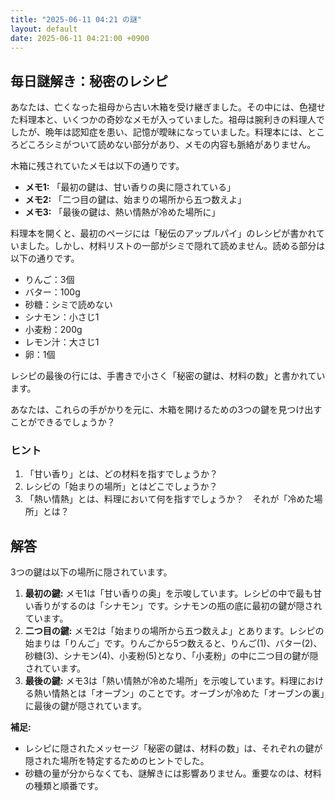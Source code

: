```yaml
---
title: "2025-06-11 04:21 の謎"
layout: default
date: 2025-06-11 04:21:00 +0900
---
```

## 毎日謎解き：秘密のレシピ

あなたは、亡くなった祖母から古い木箱を受け継ぎました。その中には、色褪せた料理本と、いくつかの奇妙なメモが入っていました。祖母は腕利きの料理人でしたが、晩年は認知症を患い、記憶が曖昧になっていました。料理本には、ところどころシミがついて読めない部分があり、メモの内容も脈絡がありません。

木箱に残されていたメモは以下の通りです。

*   **メモ1:** 「最初の鍵は、甘い香りの奥に隠されている」
*   **メモ2:** 「二つ目の鍵は、始まりの場所から五つ数えよ」
*   **メモ3:** 「最後の鍵は、熱い情熱が冷めた場所に」

料理本を開くと、最初のページには「秘伝のアップルパイ」のレシピが書かれていました。しかし、材料リストの一部がシミで隠れて読めません。読める部分は以下の通りです。

*   りんご：3個
*   バター：100g
*   砂糖：シミで読めない
*   シナモン：小さじ1
*   小麦粉：200g
*   レモン汁：大さじ1
*   卵：1個

レシピの最後の行には、手書きで小さく「秘密の鍵は、材料の数」と書かれています。

あなたは、これらの手がかりを元に、木箱を開けるための3つの鍵を見つけ出すことができるでしょうか？

### ヒント

1.  「甘い香り」とは、どの材料を指すでしょうか？
2.  レシピの「始まりの場所」とはどこでしょうか？
3.  「熱い情熱」とは、料理において何を指すでしょうか？　それが「冷めた場所」とは？

## 解答

3つの鍵は以下の場所に隠されています。

1.  **最初の鍵:** メモ1は「甘い香りの奥」を示唆しています。レシピの中で最も甘い香りがするのは「シナモン」です。シナモンの瓶の底に最初の鍵が隠されています。
2.  **二つ目の鍵:** メモ2は「始まりの場所から五つ数えよ」とあります。レシピの始まりは「りんご」です。りんごから5つ数えると、りんご(1)、バター(2)、砂糖(3)、シナモン(4)、小麦粉(5)となり、「小麦粉」の中に二つ目の鍵が隠されています。
3.  **最後の鍵:** メモ3は「熱い情熱が冷めた場所」を示唆しています。料理における熱い情熱とは「オーブン」のことです。オーブンが冷めた「オーブンの裏」に最後の鍵が隠されています。

**補足:**

*   レシピに隠されたメッセージ「秘密の鍵は、材料の数」は、それぞれの鍵が隠された場所を特定するためのヒントでした。
*   砂糖の量が分からなくても、謎解きには影響ありません。重要なのは、材料の種類と順番です。
